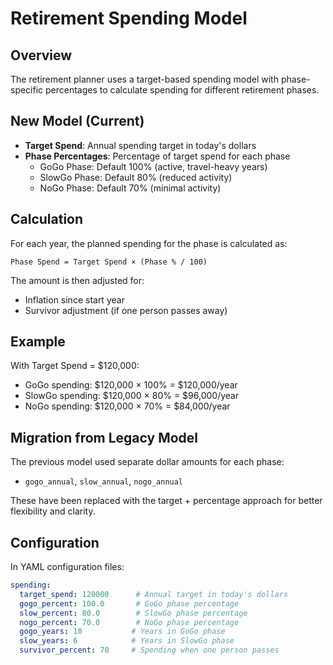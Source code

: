 # Retirement Spending Model

## Overview

The retirement planner uses a target-based spending model with phase-specific percentages to calculate spending for different retirement phases.

## New Model (Current)

- **Target Spend**: Annual spending target in today's dollars
- **Phase Percentages**: Percentage of target spend for each phase
  - GoGo Phase: Default 100% (active, travel-heavy years)
  - SlowGo Phase: Default 80% (reduced activity)  
  - NoGo Phase: Default 70% (minimal activity)

## Calculation

For each year, the planned spending for the phase is calculated as:

```
Phase Spend = Target Spend × (Phase % / 100)
```

The amount is then adjusted for:
- Inflation since start year
- Survivor adjustment (if one person passes away)

## Example

With Target Spend = $120,000:
- GoGo spending: $120,000 × 100% = $120,000/year
- SlowGo spending: $120,000 × 80% = $96,000/year  
- NoGo spending: $120,000 × 70% = $84,000/year

## Migration from Legacy Model

The previous model used separate dollar amounts for each phase:
- `gogo_annual`, `slow_annual`, `nogo_annual`

These have been replaced with the target + percentage approach for better flexibility and clarity.

## Configuration

In YAML configuration files:

```yaml
spending:
  target_spend: 120000      # Annual target in today's dollars
  gogo_percent: 100.0       # GoGo phase percentage  
  slow_percent: 80.0        # SlowGo phase percentage
  nogo_percent: 70.0        # NoGo phase percentage
  gogo_years: 10           # Years in GoGo phase
  slow_years: 6            # Years in SlowGo phase
  survivor_percent: 70     # Spending when one person passes
```